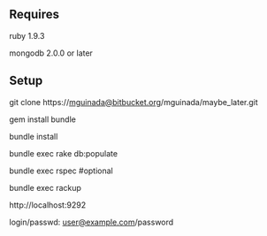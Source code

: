 Requires
--------

ruby 1.9.3

mongodb 2.0.0 or later

Setup
-----

git clone https://mguinada@bitbucket.org/mguinada/maybe_later.git

gem install bundle

bundle install

bundle exec rake db:populate

bundle exec rspec #optional

bundle exec rackup

http://localhost:9292

login/passwd: user@example.com/password
